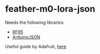 # feather-m0-lora-json

Needs the following libraries: 
- [RF95](https://cdn-learn.adafruit.com/assets/assets/000/035/106/original/RadioHead-1.62.zip?1472068723)
- [ArduinoJSON](https://github.com/bblanchon/ArduinoJson)

Useful guide by Adafruit, [here](https://learn.adafruit.com/adafruit-feather-m0-radio-with-lora-radio-module/using-the-rfm-9x-radio)
